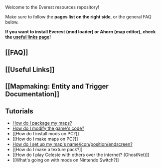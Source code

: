 Welcome to the Everest resources repository!

Make sure to follow the **pages list on the right side**, or the general FAQ below.

**If you want to install Everest (mod loader) or Ahorn (map editor), check the [useful links page](https://github.com/EverestAPI/Resources/wiki/Useful-links)!**

## [[FAQ]]

## [[Useful Links]]

## [[Mapmaking: Entity and Trigger Documentation]]

## Tutorials
- [How do I package my maps?](https://github.com/EverestAPI/Resources/wiki/Mod-Structure)
- [How do I modify the game's code?](https://github.com/EverestAPI/Resources/wiki/Your-First-Code-Mod)
- [[How do I install mods on PC?]]
- [[How do I make maps on PC?]]
- [How do I set up my map's name/icon/position/endscreen?](https://github.com/EverestAPI/Resources/wiki/How-do-I-set-up-my-map's-metadata%3F)
- [[How do I make a texture pack?]]
- [[How do I play Celeste with others over the internet? (GhostNet)]]
- [[What's going on with mods on Nintendo Switch?]]